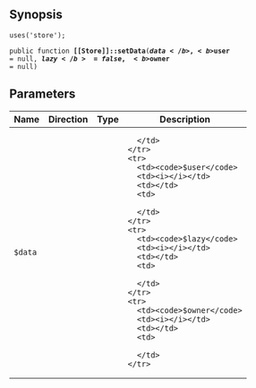 ## Synopsis

<code>uses('store');</code>

<code>public function <b>[[Store]]::setData</b>(<b>$data</b>, <b>$user</b> = null, <b>$lazy</b> = false, <b>$owner</b> = null)</code>

## Parameters

<table>
  <thead>
    <tr>
      <th>Name</th>
      <th>Direction</th>
      <th>Type</th>
      <th>Description</th>
    </tr>
  </thead>
  <tbody>
    <tr>
      <td><code>$data</code>
      <td><i></i></td>
      <td></td>
      <td>

      </td>
    </tr>
    <tr>
      <td><code>$user</code>
      <td><i></i></td>
      <td></td>
      <td>

      </td>
    </tr>
    <tr>
      <td><code>$lazy</code>
      <td><i></i></td>
      <td></td>
      <td>

      </td>
    </tr>
    <tr>
      <td><code>$owner</code>
      <td><i></i></td>
      <td></td>
      <td>

      </td>
    </tr>
  </tbody>
</table>

